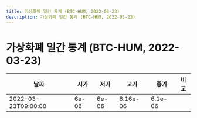 ```yaml
---
title: 가상화폐 일간 통계 (BTC-HUM, 2022-03-23)
description: 가상화폐 일간 통계 (BTC-HUM, 2022-03-23)
---
```


가상화폐 일간 통계 (BTC-HUM, 2022-03-23)
===

|날짜|시가|저가|고가|종가|비고|
|--|--|--|--|--|--|
|2022-03-23T09:00:00|6e-06|6e-06|6.16e-06|6.1e-06|    |

